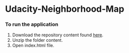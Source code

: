 # Udacity-Neighborhood-Map

### To run the application
1. Download the repository content found [here](https://github.com/sharifah91/Udacity-Neighborhood-Map).
2. Unzip the folder content.
3. Open index.html file.
